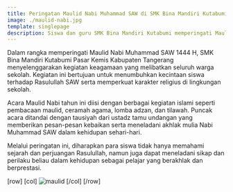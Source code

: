 ```yaml
---
title: Peringatan Maulid Nabi Muhammad SAW di SMK Bina Mandiri Kutabumi Tahun 2024
image: ./maulid-nabi.jpg
template: singlepage
description: Siswa dan guru SMK Bina Mandiri Kutabumi memperingati Maulid Nabi Muhammad SAW dengan penuh semangat dan khidmat.
---
```


Dalam rangka memperingati Maulid Nabi Muhammad SAW 1444 H, SMK Bina Mandiri Kutabumi Pasar Kemis Kabupaten Tangerang menyelenggarakan kegiatan keagamaan yang melibatkan seluruh warga sekolah. Kegiatan ini bertujuan untuk menumbuhkan kecintaan siswa terhadap Rasulullah SAW serta memperkuat karakter religius di lingkungan sekolah.

Acara Maulid Nabi tahun ini diisi dengan berbagai kegiatan islami seperti pembacaan maulid, ceramah agama, lomba adzan, dan tilawah. Puncak acara ditandai dengan tausiyah dari ustadz tamu undangan yang memberikan pesan-pesan kebaikan serta meneladani akhlak mulia Nabi Muhammad SAW dalam kehidupan sehari-hari.

Melalui peringatan ini, diharapkan para siswa tidak hanya memahami sejarah dan perjuangan Rasulullah, namun juga dapat meneladani sikap dan perilaku beliau dalam kehidupan sebagai pelajar yang berakhlak dan berprestasi.

[row]
[col]
![maulid](maulid-nabi.jpg)
[/col]
[/row]
